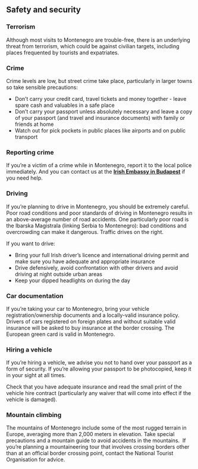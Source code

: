 ## Safety and security

### **Terrorism**

Although most visits to Montenegro are trouble-free, there is an underlying threat from terrorism, which could be against civilian targets, including places frequented by tourists and expatriates.

### **Crime**

Crime levels are low, but street crime take place, particularly in larger towns so take sensible precautions:

* Don’t carry your credit card, travel tickets and money together - leave spare cash and valuables in a safe place
* Don’t carry your passport unless absolutely necessary and leave a copy of your passport (and travel and insurance documents) with family or friends at home
* Watch out for pick pockets in public places like airports and on public transport

### **Reporting crime**

If you’re a victim of a crime while in Montenegro, report it to the local police immediately. And you can contact us at the [**Irish Embassy in Budapest**](/en/hungary/budapest/) if you need help.

### **Driving**

If you’re planning to drive in Montenegro, you should be extremely careful. Poor road conditions and poor standards of driving in Montenegro results in an above-average number of road accidents. One particularly poor road is the Ibarska Magistrala (linking Serbia to Montenegro): bad conditions and overcrowding can make it dangerous. Traffic drives on the right.

If you want to drive:

* Bring your full Irish driver’s licence and international driving permit and make sure you have adequate and appropriate insurance
* Drive defensively, avoid confrontation with other drivers and avoid driving at night outside urban areas
* Keep your dipped headlights on during the day

### **Car documentation**

If you’re taking your car to Montenegro, bring your vehicle registration/ownership documents and a locally-valid insurance policy.  Drivers of cars registered on foreign plates and without suitable valid insurance will be asked to buy insurance at the border crossing. The European green card is valid in Montenegro.

### **Hiring a vehicle**

If you’re hiring a vehicle, we advise you not to hand over your passport as a form of security. If you’re allowing your passport to be photocopied, keep it in your sight at all times.

Check that you have adequate insurance and read the small print of the vehicle hire contract (particularly any waiver that will come into effect if the vehicle is damaged).

### **Mountain climbing**

The mountains of Montenegro include some of the most rugged terrain in Europe, averaging more than 2,000 meters in elevation. Take special precautions and a mountain guide to avoid accidents in the mountains.  If you’re planning a mountaineering tour that involves crossing borders other than at an official border crossing point, contact the National Tourist Organisation for advice.
